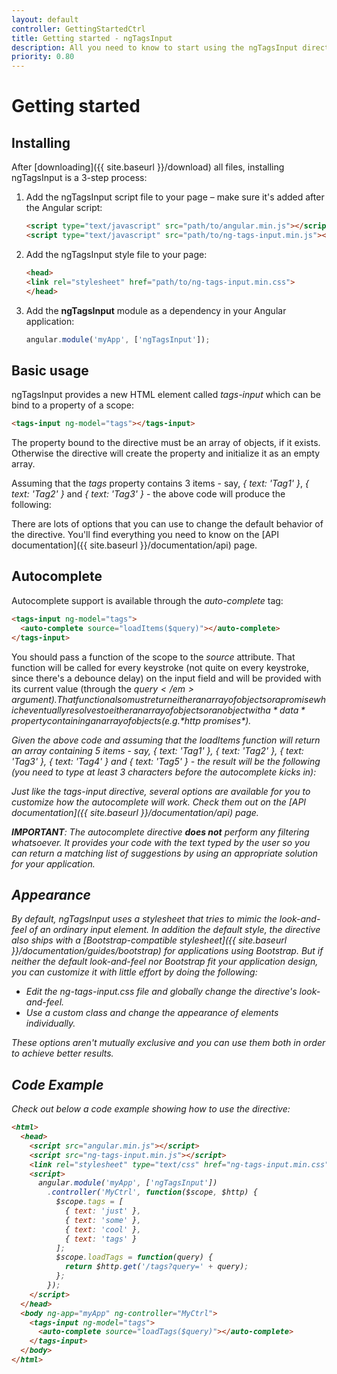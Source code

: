 ```yaml
---
layout: default
controller: GettingStartedCtrl
title: Getting started - ngTagsInput
description: All you need to know to start using the ngTagsInput directive
priority: 0.80
---
```

# Getting started

## Installing

After [downloading]({{ site.baseurl }}/download) all files, installing ngTagsInput is a 3-step process:

1. Add the ngTagsInput script file to your page &ndash; make sure it's added after the Angular script:

    ```html
    <script type="text/javascript" src="path/to/angular.min.js"></script>
    <script type="text/javascript" src="path/to/ng-tags-input.min.js"></script>
    ```

2. Add the ngTagsInput style file to your page:

    ```html
    <head>
    <link rel="stylesheet" href="path/to/ng-tags-input.min.css">    
    </head>
    ``` 
    
3. Add the **ngTagsInput** module as a dependency in your Angular application:

    ```javascript
    angular.module('myApp', ['ngTagsInput']);
    ```

## Basic usage

ngTagsInput provides a new HTML element called *tags-input* which can be bind to a property of a scope:

```html
<tags-input ng-model="tags"></tags-input>
```

The property bound to the directive must be an array of objects, if it exists. Otherwise the directive will create the 
property and initialize it as an empty array.

Assuming that the <em>tags</em> property contains 3 items - say, *{ text: 'Tag1' }*, *{ text: 'Tag2' }* and 
*{ text: 'Tag3' }* - the above code will produce the following:

<tags-input ng-model="vm.tags"></tags-input>

There are lots of options that you can use to change the default behavior of the directive. You'll find everything you 
need to know on the [API documentation]({{ site.baseurl }}/documentation/api) page.

## Autocomplete

Autocomplete support is available through the *auto-complete* tag:
 
```html
<tags-input ng-model="tags">
  <auto-complete source="loadItems($query)"></auto-complete>
</tags-input>
```

You should pass a function of the scope to the <em>source</em> attribute. That function will be called for every
keystroke (not quite on every keystroke, since there's a debounce delay) on the input field and will be provided with
its current value (through the <em>$query</em> argument). That function also must return either an array of objects or a
promise which eventually resolves to either an array of objects or an object with a *data* property containing an array
of objects (e.g. *$http promises*).
  
Given the above code and assuming that the *loadItems* function will return an array containing 5 items - say,
*{ text: 'Tag1' }*, *{ text: 'Tag2' }*, *{ text: 'Tag3' }*, *{ text: 'Tag4' }* and *{ text: 'Tag5' }* - the result will
be the following (you need to type at least 3 characters before the autocomplete kicks in):

<tags-input ng-model="vm.tags">
  <auto-complete source="loadItems($query)"></auto-complete>
</tags-input>

Just like the *tags-input* directive, several options are available for you to customize how the autocomplete will work.
Check them out on the [API documentation]({{ site.baseurl }}/documentation/api) page.

**IMPORTANT**: The *autocomplete* directive **does not** perform any filtering whatsoever. It provides your code with the
text typed by the user so you can return a matching list of suggestions by using an appropriate solution for your application.

## Appearance

By default, ngTagsInput uses a stylesheet that tries to mimic the look-and-feel of an ordinary input element. In 
addition the default style, the directive also ships with a [Bootstrap-compatible stylesheet]({{ site.baseurl }}/documentation/guides/bootstrap)
for applications using Bootstrap. But if neither the default look-and-feel nor Bootstrap fit your application design, you can customize it with
little effort by doing the following:

- Edit the ng-tags-input.css file and globally change the directive's look-and-feel.
- Use a custom class and change the appearance of elements individually.

These options aren't mutually exclusive and you can use them both in order to achieve better results.

## Code Example

Check out below a code example showing how to use the directive:

```html
<html>
  <head>
    <script src="angular.min.js"></script>
    <script src="ng-tags-input.min.js"></script>
    <link rel="stylesheet" type="text/css" href="ng-tags-input.min.css">
    <script>
      angular.module('myApp', ['ngTagsInput'])
        .controller('MyCtrl', function($scope, $http) {
          $scope.tags = [
            { text: 'just' },
            { text: 'some' },
            { text: 'cool' },
            { text: 'tags' }
          ];
          $scope.loadTags = function(query) {
            return $http.get('/tags?query=' + query);
          };
        });
    </script>
  </head>
  <body ng-app="myApp" ng-controller="MyCtrl">
    <tags-input ng-model="tags">
      <auto-complete source="loadTags($query)"></auto-complete>
    </tags-input>
  </body>
</html>
```
